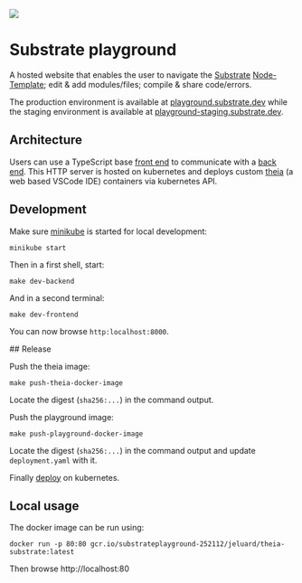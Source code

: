 ![](https://github.com/paritytech/substrate-playground/workflows/Continuous%20Integration%20Playground/badge.svg)

# Substrate playground

A hosted website that enables the user to navigate the [Substrate](https://github.com/paritytech/substrate) [Node-Template](https://github.com/paritytech/substrate/tree/master/node-template); edit & add modules/files; compile & share code/errors.

The production environment is available at [playground.substrate.dev](https://playground.substrate.dev) while the staging environment is available at [playground-staging.substrate.dev](https://playground-staging.substrate.dev).

## Architecture

Users can use a TypeScript base [front end](/frontend) to communicate with a [back end](/backend). This HTTP server is hosted on kubernetes and deploys custom [theia](https://www.theia-ide.org/) (a web based VSCode IDE) containers via kubernetes API.

## Development

Make sure [minikube](https://minikube.sigs.k8s.io/) is started for local development:

```
minikube start
```

Then in a first shell, start:

```
make dev-backend
```

And in a second terminal:

```
make dev-frontend
```

You can now browse `http:localhost:8000`.

## Release

Push the theia image:

```
make push-theia-docker-image
```

Locate the digest (`sha256:...`) in the command output.

Push the playground image:

```
make push-playground-docker-image
```

Locate the digest (`sha256:...`) in the command output and update `deployment.yaml` with it.

Finally [deploy](docs/deployment.md) on kubernetes.

## Local usage

The docker image can be run using:

```
docker run -p 80:80 gcr.io/substrateplayground-252112/jeluard/theia-substrate:latest
```

Then browse http://localhost:80
